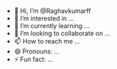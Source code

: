 - 👋 Hi, I’m @Raghavkumarff
- 👀 I’m interested in ...
- 🌱 I’m currently learning ...
- 💞️ I’m looking to collaborate on ...
- 📫 How to reach me ...
- 😄 Pronouns: ...
- ⚡ Fun fact: ...

<!---
Raghavkumarff/Raghavkumarff is a ✨ special ✨ repository because its `README.md` (this file) appears on your GitHub profile.
You can click the Preview link to take a look at your changes.
--->
